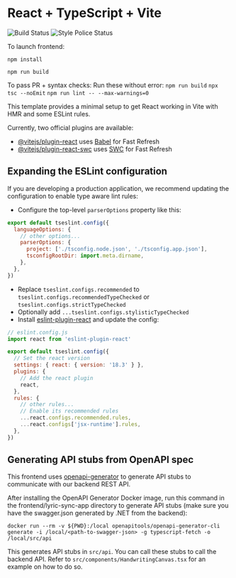# React + TypeScript + Vite
![Build Status](https://github.com/darint916/Chord-KTV/actions/workflows/react-build-check.yml/badge.svg) ![Style Police Status](https://github.com/darint916/Chord-KTV/actions/workflows/frontend-code-style.yml/badge.svg)

To launch frontend:

`npm install`

`npm run build`

To pass PR + syntax checks:
Run these without error:
`npm run build`
`npx tsc --noEmit`
`npm run lint -- --max-warnings=0`




This template provides a minimal setup to get React working in Vite with HMR and some ESLint rules.

Currently, two official plugins are available:

- [@vitejs/plugin-react](https://github.com/vitejs/vite-plugin-react/blob/main/packages/plugin-react/README.md) uses [Babel](https://babeljs.io/) for Fast Refresh
- [@vitejs/plugin-react-swc](https://github.com/vitejs/vite-plugin-react-swc) uses [SWC](https://swc.rs/) for Fast Refresh

## Expanding the ESLint configuration

If you are developing a production application, we recommend updating the configuration to enable type aware lint rules:

- Configure the top-level `parserOptions` property like this:

```js
export default tseslint.config({
  languageOptions: {
    // other options...
    parserOptions: {
      project: ['./tsconfig.node.json', './tsconfig.app.json'],
      tsconfigRootDir: import.meta.dirname,
    },
  },
})
```

- Replace `tseslint.configs.recommended` to `tseslint.configs.recommendedTypeChecked` or `tseslint.configs.strictTypeChecked`
- Optionally add `...tseslint.configs.stylisticTypeChecked`
- Install [eslint-plugin-react](https://github.com/jsx-eslint/eslint-plugin-react) and update the config:

```js
// eslint.config.js
import react from 'eslint-plugin-react'

export default tseslint.config({
  // Set the react version
  settings: { react: { version: '18.3' } },
  plugins: {
    // Add the react plugin
    react,
  },
  rules: {
    // other rules...
    // Enable its recommended rules
    ...react.configs.recommended.rules,
    ...react.configs['jsx-runtime'].rules,
  },
})
```

## Generating API stubs from OpenAPI spec

This frontend uses [openapi-generator](https://github.com/OpenAPITools/openapi-generator) to generate API stubs to communicate with our backend REST API.

After installing the OpenAPI Generator Docker image, run this command in the frontend/lyric-sync-app directory to generate API stubs (make sure you have the swagger.json generated by .NET from the backend):

```docker run --rm -v ${PWD}:/local openapitools/openapi-generator-cli generate -i /local/<path-to-swagger-json> -g typescript-fetch -o /local/src/api```

This generates API stubs in ```src/api```. You can call these stubs to call the backend API. Refer to ```src/components/HandwritingCanvas.tsx``` for an example on how to do so.